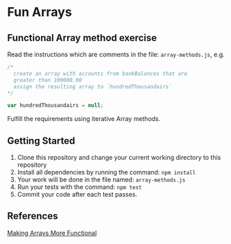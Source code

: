 # Fun Arrays

## Functional Array method exercise

Read the instructions which are comments in the file: `array-methods.js`, e.g.

```javascript
/*
  create an array with accounts from bankBalances that are
  greater than 100000.00
  assign the resulting array to `hundredThousandairs`
*/

var hundredThousandairs = null;
```

Fulfill the requirements using iterative Array methods.

## Getting Started

1. Clone this repository and change your current working directory to this repository
1. Install all dependencies by running the command: `npm install`
1. Your work will be done in the file named: `array-methods.js`
1. Run your tests with the command: `npm test`
1. Commit your code after each test passes.

## References

[Making Arrays More Functional](http://slides.com/jasonsewell/making-arrays-more-functional)
